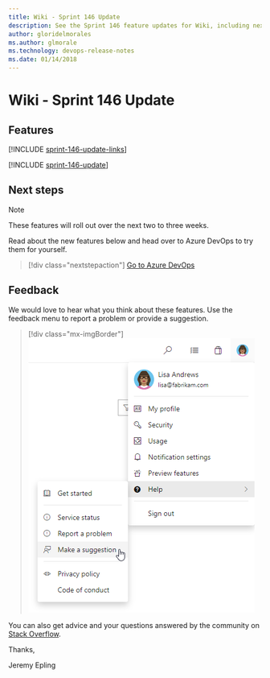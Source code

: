 ```yaml
---
title: Wiki - Sprint 146 Update
description: See the Sprint 146 feature updates for Wiki, including next steps.
author: gloridelmorales
ms.author: glmorale
ms.technology: devops-release-notes
ms.date: 01/14/2018
---
```


# Wiki - Sprint 146 Update

## Features

[!INCLUDE [sprint-146-update-links](../includes/wiki/sprint-146-update-links.md)]

[!INCLUDE [sprint-146-update](../includes/wiki/sprint-146-update.md)]

## Next steps

> [!NOTE]
> These features will roll out over the next two to three weeks.

Read about the new features below and head over to Azure DevOps to try them for yourself.

> [!div class="nextstepaction"]
> [Go to Azure DevOps](https://go.microsoft.com/fwlink/?LinkId=307137&campaign=o~msft~docs~product-vsts~release-notes)

## Feedback

We would love to hear what you think about these features. Use the feedback menu to report a problem or provide a suggestion.

> [!div class="mx-imgBorder"]
> ![Make a suggestion](../../media/help-make-a-suggestion.png)

You can also get advice and your questions answered by the community on [Stack Overflow](https://stackoverflow.com/questions/tagged/vsts).

Thanks,

Jeremy Epling
